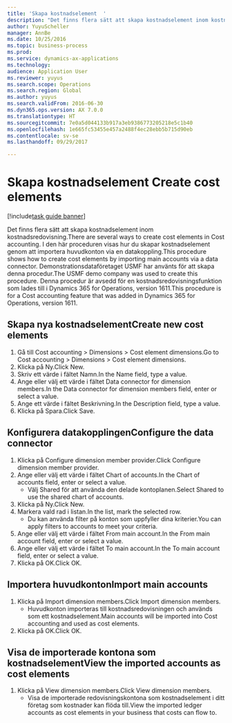 ```yaml
--- 
title: 'Skapa kostnadselement  '
description: "Det finns flera sätt att skapa kostnadselement inom kostnadsredovisning."
author: YuyuScheller
manager: AnnBe
ms.date: 10/25/2016
ms.topic: business-process
ms.prod: 
ms.service: dynamics-ax-applications
ms.technology: 
audience: Application User
ms.reviewer: yuyus
ms.search.scope: Operations
ms.search.region: Global
ms.author: yuyus
ms.search.validFrom: 2016-06-30
ms.dyn365.ops.version: AX 7.0.0
ms.translationtype: HT
ms.sourcegitcommit: 7e0a5d044133b917a3eb9386773205218e5c1b40
ms.openlocfilehash: 1e665fc53455e457a2488f4ec28ebb5b715d90eb
ms.contentlocale: sv-se
ms.lasthandoff: 09/29/2017

---
```

# <a name="create-cost-elements"></a><span data-ttu-id="039c1-103">Skapa kostnadselement  </span><span class="sxs-lookup"><span data-stu-id="039c1-103">Create cost elements</span></span> 

[!include[task guide banner](../../includes/task-guide-banner.md)]

<span data-ttu-id="039c1-104">Det finns flera sätt att skapa kostnadselement inom kostnadsredovisning.</span><span class="sxs-lookup"><span data-stu-id="039c1-104">There are several ways to create cost elements in Cost accounting.</span></span> <span data-ttu-id="039c1-105">I den här proceduren visas hur du skapar kostnadselement genom att importera huvudkonton via en datakoppling.</span><span class="sxs-lookup"><span data-stu-id="039c1-105">This procedure shows how to create cost elements by importing main accounts via a data connector.</span></span> <span data-ttu-id="039c1-106">Demonstrationsdataföretaget USMF har använts för att skapa denna procedur.</span><span class="sxs-lookup"><span data-stu-id="039c1-106">The USMF demo company was used to create this procedure.</span></span> <span data-ttu-id="039c1-107">Denna procedur är avsedd för en kostnadsredovisningsfunktion som lades till i Dynamics 365 for Operations, version 1611.</span><span class="sxs-lookup"><span data-stu-id="039c1-107">This procedure is for a Cost accounting feature that was added in Dynamics 365 for Operations, version 1611.</span></span>


## <a name="create-new-cost-elements"></a><span data-ttu-id="039c1-108">Skapa nya kostnadselement</span><span class="sxs-lookup"><span data-stu-id="039c1-108">Create new cost elements</span></span>
1. <span data-ttu-id="039c1-109">Gå till Cost accounting > Dimensions > Cost element dimensions.</span><span class="sxs-lookup"><span data-stu-id="039c1-109">Go to Cost accounting > Dimensions > Cost element dimensions.</span></span>
2. <span data-ttu-id="039c1-110">Klicka på Ny.</span><span class="sxs-lookup"><span data-stu-id="039c1-110">Click New.</span></span>
3. <span data-ttu-id="039c1-111">Skriv ett värde i fältet Namn.</span><span class="sxs-lookup"><span data-stu-id="039c1-111">In the Name field, type a value.</span></span>
4. <span data-ttu-id="039c1-112">Ange eller välj ett värde i fältet Data connector for dimension members.</span><span class="sxs-lookup"><span data-stu-id="039c1-112">In the Data connector for dimension members field, enter or select a value.</span></span>
5. <span data-ttu-id="039c1-113">Ange ett värde i fältet Beskrivning.</span><span class="sxs-lookup"><span data-stu-id="039c1-113">In the Description field, type a value.</span></span>
6. <span data-ttu-id="039c1-114">Klicka på Spara.</span><span class="sxs-lookup"><span data-stu-id="039c1-114">Click Save.</span></span>

## <a name="configure-the-data-connector"></a><span data-ttu-id="039c1-115">Konfigurera datakopplingen</span><span class="sxs-lookup"><span data-stu-id="039c1-115">Configure the data connector</span></span>
1. <span data-ttu-id="039c1-116">Klicka på Configure dimension member provider.</span><span class="sxs-lookup"><span data-stu-id="039c1-116">Click Configure dimension member provider.</span></span>
2. <span data-ttu-id="039c1-117">Ange eller välj ett värde i fältet Chart of accounts.</span><span class="sxs-lookup"><span data-stu-id="039c1-117">In the Chart of accounts field, enter or select a value.</span></span>
    * <span data-ttu-id="039c1-118">Välj Shared för att använda den delade kontoplanen.</span><span class="sxs-lookup"><span data-stu-id="039c1-118">Select Shared to use the shared chart of accounts.</span></span>  
3. <span data-ttu-id="039c1-119">Klicka på Ny.</span><span class="sxs-lookup"><span data-stu-id="039c1-119">Click New.</span></span>
4. <span data-ttu-id="039c1-120">Markera vald rad i listan.</span><span class="sxs-lookup"><span data-stu-id="039c1-120">In the list, mark the selected row.</span></span>
    * <span data-ttu-id="039c1-121">Du kan använda filter på konton som uppfyller dina kriterier.</span><span class="sxs-lookup"><span data-stu-id="039c1-121">You can apply filters to accounts to meet your criteria.</span></span>  
5. <span data-ttu-id="039c1-122">Ange eller välj ett värde i fältet From main account.</span><span class="sxs-lookup"><span data-stu-id="039c1-122">In the From main account field, enter or select a value.</span></span>
6. <span data-ttu-id="039c1-123">Ange eller välj ett värde i fältet To main account.</span><span class="sxs-lookup"><span data-stu-id="039c1-123">In the To main account field, enter or select a value.</span></span>
7. <span data-ttu-id="039c1-124">Klicka på OK.</span><span class="sxs-lookup"><span data-stu-id="039c1-124">Click OK.</span></span>

## <a name="import-main-accounts"></a><span data-ttu-id="039c1-125">Importera huvudkonton</span><span class="sxs-lookup"><span data-stu-id="039c1-125">Import main accounts</span></span>
1. <span data-ttu-id="039c1-126">Klicka på Import dimension members.</span><span class="sxs-lookup"><span data-stu-id="039c1-126">Click Import dimension members.</span></span>
    * <span data-ttu-id="039c1-127">Huvudkonton importeras till kostnadsredovisningen och används som ett kostnadselement.</span><span class="sxs-lookup"><span data-stu-id="039c1-127">Main accounts will be imported into Cost accounting and used as cost elements.</span></span>  
2. <span data-ttu-id="039c1-128">Klicka på OK.</span><span class="sxs-lookup"><span data-stu-id="039c1-128">Click OK.</span></span>

## <a name="view-the-imported-accounts-as-cost-elements"></a><span data-ttu-id="039c1-129">Visa de importerade kontona som kostnadselement</span><span class="sxs-lookup"><span data-stu-id="039c1-129">View the imported accounts as cost elements</span></span>
1. <span data-ttu-id="039c1-130">Klicka på View dimension members.</span><span class="sxs-lookup"><span data-stu-id="039c1-130">Click View dimension members.</span></span>
    * <span data-ttu-id="039c1-131">Visa de importerade redovisningskontona som kostnadselement i ditt företag som kostnader kan flöda till.</span><span class="sxs-lookup"><span data-stu-id="039c1-131">View the imported ledger accounts as cost elements in your business that costs can flow to.</span></span>  


